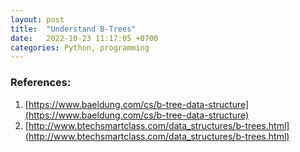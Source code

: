 ```yaml
---
layout: post
title:  "Understand B-Trees"
date:   2022-10-23 11:17:05 +0700
categories: Python, programming
---
```



### References:
1. [https://www.baeldung.com/cs/b-tree-data-structure](https://www.baeldung.com/cs/b-tree-data-structure)
2. [http://www.btechsmartclass.com/data_structures/b-trees.html](http://www.btechsmartclass.com/data_structures/b-trees.html)
